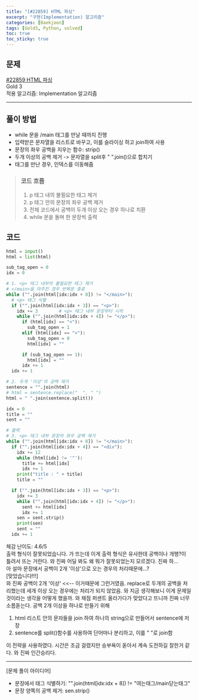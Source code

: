 ```yaml
---
title: "[#22859] HTML 파싱"
excerpt: "구현(Implementation) 알고리즘"
categories: [Baekjoon]
tags: [Gold3, Python, solved]
toc: true
toc_sticky: true
---
```


## 문제
[#22859 HTML 파싱](https://www.acmicpc.net/problem/22859) <br>
Gold 3 <br>
적용 알고리즘: Implementation 알고리즘

***

## 풀이 방법
* while 문을 /main 태그를 만날 때까지 진행
* 입력받은 문자열을 리스트로 바꾸고, 이를 슬라이싱 하고 join하여 사용
* 문장의 좌우 공백을 지우는 함수: strip()
* 두개 이상의 공백 제거 -> 문자열을 split후 " ".join()으로 합치기
* 태그를 만난 경우, 인덱스를 이동해줌

> ### 코드 흐름
> 1. p 태그 내의 불필요한 태그 제거
> 2. p 태그 안의 문장의 좌우 공백 제거
> 3. 전체 코드에서 공백이 두개 이상 오는 경우 하나로 치환
> 4. while 문을 돌며 한 문장씩 출력


## 코드
~~~python
html = input()
html = list(html)

sub_tag_open = 0
idx = 0

# 1. <p> 태그 내부의 불필요한 태그 제거
# </main>을 마주친 경우 반복문 종료
while ("".join(html[idx:idx + 8]) != "</main>"):
  # <p> 태그 식별
  if ("".join(html[idx:idx + 3]) == "<p>"):
    idx += 3        # <p> 태그 내부 문장부터 시작
    while ("".join(html[idx:idx + 4]) != "</p>"):
      if (html[idx] == "<"):
        sub_tag_open = 1
      elif (html[idx] == ">"):
        sub_tag_open = 0
        html[idx] = ""

      if (sub_tag_open == 1):
        html[idx] = ""
      idx += 1
  idx += 1

# 2. 두개 '이상'의 공백 제거
sentence = "".join(html)
# html = sentence.replace("  ", " ")
html = " ".join(sentence.split())

idx = 0
title = ""
sent = ""

# 출력
# 3. <p> 태그 내부 문장의 좌우 공백 제거
while ("".join(html[idx:idx + 8]) != "</main>"):
  if ("".join(html[idx:idx + 4]) == "<div"):
    idx += 12
    while (html[idx] != '"'):
      title += html[idx]
      idx += 1
    print("title : " + title)
    title = ""

  if ("".join(html[idx:idx + 3]) == "<p>"):
    idx += 3
    while ("".join(html[idx:idx + 4]) != "</p>"):
      sent += html[idx]
      idx += 1
    sen = sent.strip()
    print(sen)
    sent = ""
  idx += 1
~~~

체감 난이도: 4.6/5 <br>
출력 형식이 잘못되었습니다. 가 뜨는데 이게 출력 형식은 유사한데 공백이나 개행?이 틀려서 뜨는 거란다. 와 진짜 어딜 봐도 왜 뭐가 잘못되었는지 모르겠다. 진짜 하... <br>
아 설마 문장에서 공백이 2개 '이상'으로 오는 경우의 처리때문에...?
<br>
[맞았습니다!!!] <br>
와 진짜 공백이 2개 '이상' <<-- 이거때문에 그런거였음. replace로 두개의 공백을 처리했는데 세개 이상 오는 경우에는 처리가 되지 않았음. 와 지금 생각해보니 이게 문제일 것이라는 생각을 어떻게 했을까. 와 채점 퍼센트 올라가다가 맞았다고 뜨니까 진짜 너무 소름돋는다. 공백 2개 이상을 하나로 만들기 위해 
1. html 리스트 안의 문자들을 join 하여 하나의 string으로 만들어서 sentence에 저장
2. sentence를 split()함수를 사용하여 단어마나 분리하고, 이를 " "로 join함

이 전략을 사용하였다. 시간은 조금 걸렸지만 승부욕이 돋아서 계속 도전하길 잘한거 같다. 와 진짜 인간승리다.

***
[문제 풀이 아이디어]
* 문장에서 태그 식별하기: "".join(html[idx:idx + 8]) != "여는태그/main닫는태그"
* 문장 양쪽의 공백 제거: sen.strip()


